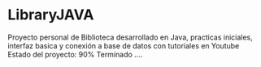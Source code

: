 # LibraryJAVA
Proyecto personal de Biblioteca desarrollado en Java, practicas iniciales, interfaz basica y conexión a base de datos con tutoriales en Youtube
Estado del proyecto: 90% Terminado ....
